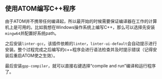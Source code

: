 ## 使用ATOM编写C++程序

由于ATOM并不携带任何编译起，所以最开始的时候需要保证编译器在工作的计算机上是可用的。比如我想在Windows操作系统上编写C++，那么可以选择先安装`mingw64`并配置好系统path。

之后安装`linter-gcc`，该插件依赖的`linter`，`linter-ui-default`会自动提示进行安装。整个过程完成之后编写的c++程序会进行语法检查并及时提示错误（记得安装后重启ATOM使之生效）。

最后安装`gpp-compiler`，就可以直接右键选择“compile and run”编译和运行程序了。
